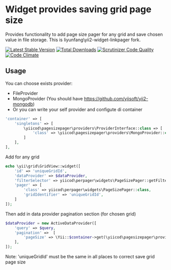 Widget provides saving grid page size
=====================================

Provides functionality to add page size pager for any grid and save chosen value in file storage. 
This is liyunfang\yii2-widget-linkpager fork.

[![Latest Stable Version](https://poser.pugx.org/yiicod/yii2-pagesizepager/v/stable)](https://packagist.org/packages/yiicod/yii2-pagesizepager) [![Total Downloads](https://poser.pugx.org/yiicod/yii2-pagesizepager/downloads)](https://packagist.org/packages/yiicod/yii2-pagesizepager) [![Scrutinizer Code Quality](https://scrutinizer-ci.com/g/yiicod/yii2-pagesizepager/badges/quality-score.png?b=master)](https://scrutinizer-ci.com/g/yiicod/yii2-pagesizepager/?branch=master)[![Code Climate](https://codeclimate.com/github/yiicod/yii2-pagesizepager/badges/gpa.svg)](https://codeclimate.com/github/yiicod/yii2-pagesizepager)

Usage
-----

You can choose exists provider:
- FileProvider
- MongoProvider (You should have https://github.com/yiisoft/yii2-mongodb)
- Or you can write your self provider and configute di container

```php
'container' => [
    'singletons' => [
        \yiicod\pagesizepager\providers\ProviderInterface::class => [
            'class' => \yiicod\pagesizepager\providers\MongoProvider::class
        ]
    ],
],
```

Add for any grid

```php
echo \yii\grid\GridView::widget([
    'id' => 'uniqueGridId',
    'dataProvider' => $dataProvider,
    'filterSelector' => yiicod\perpager\widgets\PageSizePager::getFilterSelector($dataProvider),
    'pager' => [
        'class' => yiicod\perpager\widgets\PageSizePager::class,
        'gridIdentifier' => 'uniqueGridId',
    ]
]);
```

Then add in data provider pagination section (for chosen grid)

```php
$dataProvider = new ActiveDataProvider([
    'query' => $query,
    'pagination' =>  [
        'pageSize' => \Yii::$container->get(\yiicod\pagesizepager\providers\ProviderInterface::class)->getPageSize('uniqueGridId'),
    ],
]);
```

Note: 'uniqueGridId' must be the same in all places to correct save grid page size